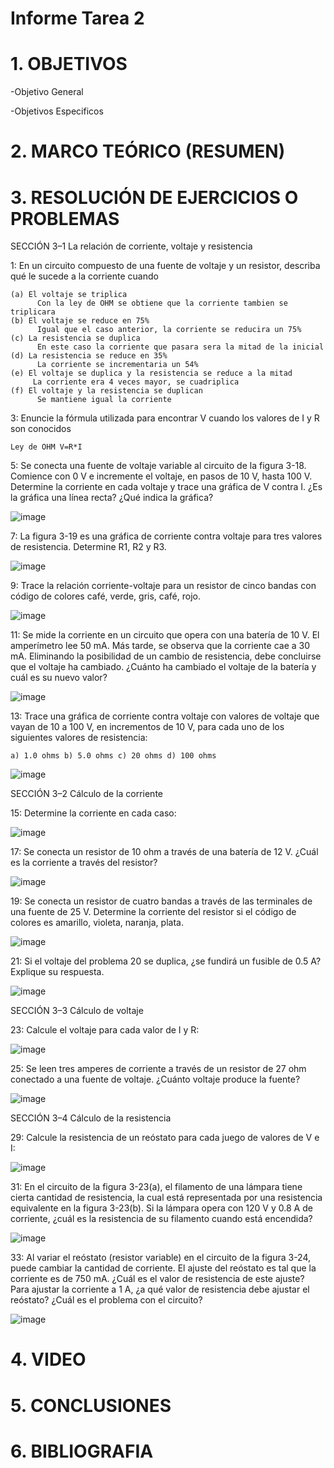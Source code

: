 # Informe Tarea 2

# 1. OBJETIVOS

-Objetivo General

-Objetivos Especificos


# 2. MARCO TEÓRICO (RESUMEN)


# 3. RESOLUCIÓN DE EJERCICIOS O PROBLEMAS


SECCIÓN 3–1 La relación de corriente, voltaje y resistencia

1: En un circuito compuesto de una fuente de voltaje y un resistor, describa qué le sucede a la corriente cuando

    (a) El voltaje se triplica
          Con la ley de OHM se obtiene que la corriente tambien se triplicara
    (b) El voltaje se reduce en 75%
          Igual que el caso anterior, la corriente se reducira un 75%
    (c) La resistencia se duplica
          En este caso la corriente que pasara sera la mitad de la inicial
    (d) La resistencia se reduce en 35%
          La corriente se incrementaria un 54%
    (e) El voltaje se duplica y la resistencia se reduce a la mitad
         La corriente era 4 veces mayor, se cuadriplica
    (f) El voltaje y la resistencia se duplican
          Se mantiene igual la corriente
        
3: Enuncie la fórmula utilizada para encontrar V cuando los valores de I y R son conocidos

    Ley de OHM V=R*I

5: Se conecta una fuente de voltaje variable al circuito de la figura 3-18. Comience con 0 V e incremente el voltaje, en pasos de 10 V, hasta 100 V. Determine la corriente en cada voltaje y trace una gráfica de V contra I. ¿Es la gráfica una línea recta? ¿Qué indica la gráfica?

   ![image](https://user-images.githubusercontent.com/116781677/202324387-be1a9b33-f1af-418b-88f2-30dc8e336d7a.png)

7: La figura 3-19 es una gráfica de corriente contra voltaje para tres valores de resistencia. Determine R1, R2 y R3.

   ![image](https://user-images.githubusercontent.com/116781677/202324434-e5c1fef8-a4f9-48b1-827c-410241b0b95c.png)

9: Trace la relación corriente-voltaje para un resistor de cinco bandas con código de colores café, verde, gris, café, rojo.

   ![image](https://user-images.githubusercontent.com/116781677/202324483-9e9425e4-d5e6-4d2f-a0de-e594662f004f.png)

11: Se mide la corriente en un circuito que opera con una batería de 10 V. El amperímetro lee 50 mA. Más tarde, se observa que la corriente cae a 30 mA. Eliminando la posibilidad de un cambio de resistencia, debe concluirse que el voltaje ha cambiado. ¿Cuánto ha cambiado el voltaje de la batería y cuál es su nuevo valor?

   ![image](https://user-images.githubusercontent.com/116781677/202324510-3414a8ac-e914-4a07-ad26-c9faa40949a2.png)

13: Trace una gráfica de corriente contra voltaje con valores de voltaje que vayan de 10 a 100 V, en incrementos de 10 V, para cada uno de los siguientes valores de resistencia:
    
    a) 1.0 ohms b) 5.0 ohms c) 20 ohms d) 100 ohms
   ![image](https://user-images.githubusercontent.com/116781677/202324541-6790a71c-d95a-4321-9c70-b29698a6cb8f.png)
    
SECCIÓN 3–2 Cálculo de la corriente

15: Determine la corriente en cada caso:

![image](https://user-images.githubusercontent.com/116781677/202345518-fe3dffff-b506-4491-bae6-958359e3fc36.png)

17: Se conecta un resistor de 10 ohm a través de una batería de 12 V. ¿Cuál es la corriente a través del resistor?

![image](https://user-images.githubusercontent.com/116781677/202345543-ba4ddf08-b08e-4d7e-9618-c969e0822b61.png)

19: Se conecta un resistor de cuatro bandas a través de las terminales de una fuente de 25 V. Determine la corriente del resistor si el código de colores es amarillo, violeta, naranja, plata.

![image](https://user-images.githubusercontent.com/116781677/202345568-b6b23b20-3658-484c-8b50-7325df28a44d.png)

21: Si el voltaje del problema 20 se duplica, ¿se fundirá un fusible de 0.5 A? Explique su respuesta.

![image](https://user-images.githubusercontent.com/116781677/202345594-2aa3b3c3-4440-4424-a095-5d404c93dae0.png)

SECCIÓN 3–3 Cálculo de voltaje

23: Calcule el voltaje para cada valor de I y R:

![image](https://user-images.githubusercontent.com/116781677/202345638-2606fb7f-9a98-40df-9f5b-d272e0962f8d.png)

25: Se leen tres amperes de corriente a través de un resistor de 27 ohm conectado a una fuente de voltaje. ¿Cuánto voltaje produce la fuente?

![image](https://user-images.githubusercontent.com/116781677/202345657-58e2e7c5-0fcd-4bdd-8a29-e166ef5f174d.png)

SECCIÓN 3–4 Cálculo de la resistencia

29: Calcule la resistencia de un reóstato para cada juego de valores de V e I:

![image](https://user-images.githubusercontent.com/116781677/202345691-e43b6f02-9dac-4f2e-9d17-36c20ab4aa5e.png)

31: En el circuito de la figura 3-23(a), el filamento de una lámpara tiene cierta cantidad de resistencia, la cual está representada por una resistencia equivalente en la figura 3-23(b). Si la lámpara opera con 120 V y 0.8 A de corriente, ¿cuál es la resistencia de su filamento cuando está encendida?

![image](https://user-images.githubusercontent.com/116781677/202345714-e5623e68-6f22-4141-a4e9-e921cffa23fa.png)

33: Al variar el reóstato (resistor variable) en el circuito de la figura 3-24, puede cambiar la cantidad de corriente. El ajuste del reóstato es tal que la corriente es de 750 mA. ¿Cuál es el valor de resistencia de este ajuste? Para ajustar la corriente a 1 A, ¿a qué valor de resistencia debe ajustar el reóstato? ¿Cuál es el problema con el circuito?

![image](https://user-images.githubusercontent.com/116781677/202345745-44052763-30ad-4e07-8f03-5e6103b7f8f8.png)

# 4. VIDEO

# 5. CONCLUSIONES

# 6. BIBLIOGRAFIA

